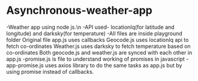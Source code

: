 # Asynchronous-weather-app
-Weather app using node js.\n
-API used- locationIq(for latitude and longitude) and darksky(for temperature)
-All files are inside playground folder
 Original file app.js uses callbacks
 Geocode.js uses locationIq api to fetch co-ordinates
 Weather.js uses darksky to fetch temperature based on co-ordinates
 Both geocode.js and weather.js are synced with each other in app.js
-promise.js is file to understand working of promises in javascript
-app-promise.js uses axios library to do the same tasks as app.js but by using promise instead of callbacks.
